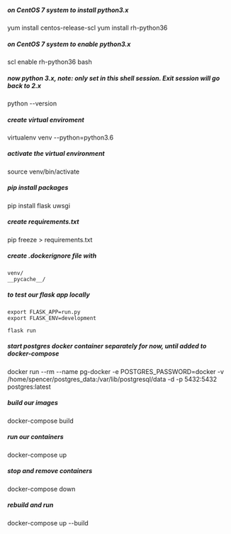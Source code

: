 ##### on CentOS 7 system to install python3.x
yum install centos-release-scl
yum install rh-python36

##### on CentOS 7 system to enable python3.x
scl enable rh-python36 bash

##### now python 3.x, note: only set in this shell session. Exit session will go back to 2.x
python --version

##### create virtual enviroment
virtualenv venv --python=python3.6

##### activate the virtual environment
source venv/bin/activate

##### pip install packages
pip install flask uwsgi

##### create requirements.txt
pip freeze > requirements.txt

##### create .dockerignore file with
    venv/
    __pycache__/


##### to test our flask app locally
    export FLASK_APP=run.py
    export FLASK_ENV=development

    flask run


##### start postgres docker container separately for now, until added to docker-compose
docker run --rm  --name pg-docker -e POSTGRES_PASSWORD=docker -v /home/spencer/postgres_data:/var/lib/postgresql/data -d -p 5432:5432 postgres:latest


##### build our images 
docker-compose build

##### run our containers
docker-compose up

##### stop and remove containers
docker-compose down

##### rebuild and run
docker-compose up --build

